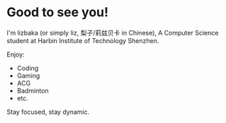 # Good to see you!

I'm lizbaka (or simply liz, 梨子/莉兹贝卡 in Chinese), A Computer Science student at Harbin Institute of Technology Shenzhen.

Enjoy:

- Coding
- Gaming
- ACG
- Badminton
- etc.

Stay focused, stay dynamic.
